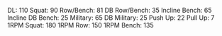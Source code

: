 DL: 110
 Squat: 90
 Row/Bench: 81
 DB Row/Bench: 35
 Incline Bench: 65
 Incline DB Bench: 25
 Military: 65
 DB Military: 25
 Push Up: 22
 Pull Up: 7
 1RPM Squat: 180
 1RPM Row: 150
 1RPM Bench: 135
